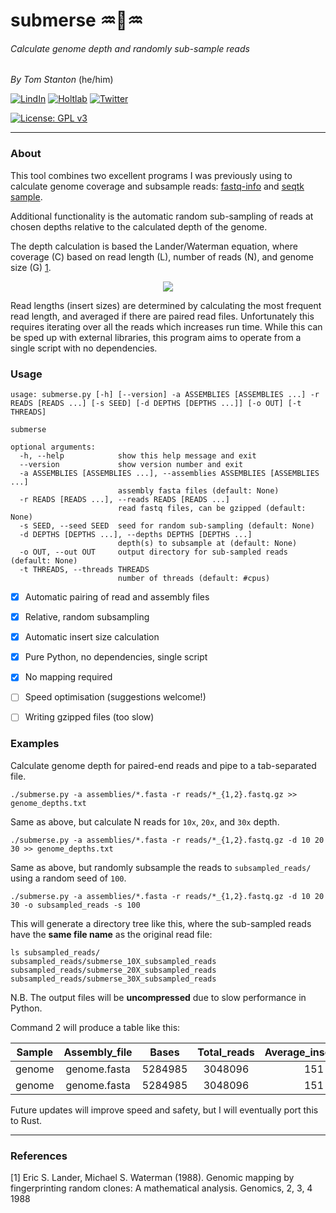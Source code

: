 # submerse :aquarius::dna::aquarius:
###### Calculate genome depth and randomly sub-sample reads


_By Tom Stanton_ (he/him)


[![LindIn](https://img.shields.io/badge/LinkedIn-0077B5?style=for-the-badge&logo=linkedin&logoColor=white)](https://uk.linkedin.com/in/tom-stanton-676556100)
[![Holtlab](https://img.shields.io/badge/-Holt%20Lab-black?style=for-the-badge&logo=square&logoColor=white)](https://holtlab.net)
[![Twitter](https://img.shields.io/badge/Twitter-1DA1F2?style=for-the-badge&logo=twitter&logoColor=white)](https://twitter.com/tomstantonmicro)

[![License: GPL v3](https://img.shields.io/badge/License-GPLv3-blue.svg)](https://www.gnu.org/licenses/gpl-3.0)


---
### About
This tool combines two excellent programs I was previously using to calculate
genome coverage and subsample reads: 
[fastq-info](https://github.com/raymondkiu/fastq-info) and 
[seqtk sample](https://github.com/lh3/seqtk).

Additional functionality is the automatic random sub-sampling of reads at 
chosen depths relative to the calculated depth of the genome.

The depth calculation is based the Lander/Waterman equation, where coverage (C) based on read length (L), 
number of reads (N), and genome size (G) [1](#1). 

<p align="center">
    <img src="https://render.githubusercontent.com/render/math?math=C = LN / G">
</p>

Read lengths (insert sizes) are determined by calculating the most frequent read length, and
averaged if there are paired read files. Unfortunately this requires iterating over all
the reads which increases run time. While this can be sped up with external libraries,
this program aims to operate from a single script with no dependencies.

### Usage
```commandline
usage: submerse.py [-h] [--version] -a ASSEMBLIES [ASSEMBLIES ...] -r READS [READS ...] [-s SEED] [-d DEPTHS [DEPTHS ...]] [-o OUT] [-t THREADS]

submerse

optional arguments:
  -h, --help            show this help message and exit
  --version             show version number and exit
  -a ASSEMBLIES [ASSEMBLIES ...], --assemblies ASSEMBLIES [ASSEMBLIES ...]
                        assembly fasta files (default: None)
  -r READS [READS ...], --reads READS [READS ...]
                        read fastq files, can be gzipped (default: None)
  -s SEED, --seed SEED  seed for random sub-sampling (default: None)
  -d DEPTHS [DEPTHS ...], --depths DEPTHS [DEPTHS ...]
                        depth(s) to subsample at (default: None)
  -o OUT, --out OUT     output directory for sub-sampled reads (default: None)
  -t THREADS, --threads THREADS
                        number of threads (default: #cpus)
```
- [x] Automatic pairing of read and assembly files
- [x] Relative, random subsampling
- [x] Automatic insert size calculation
- [x] Pure Python, no dependencies, single script
- [x] No mapping required
- [ ] Speed optimisation (suggestions welcome!)
- [ ] Writing gzipped files (too slow)


### Examples
Calculate genome depth for paired-end reads and pipe to a tab-separated file.
```commandline
./submerse.py -a assemblies/*.fasta -r reads/*_{1,2}.fastq.gz >> genome_depths.txt
```
Same as above, but calculate N reads for ```10x```, ```20x```, and ```30x``` depth.
```commandline
./submerse.py -a assemblies/*.fasta -r reads/*_{1,2}.fastq.gz -d 10 20 30 >> genome_depths.txt
```
Same as above, but randomly subsample the reads to ```subsampled_reads/``` using a random seed of ```100```.
```commandline
./submerse.py -a assemblies/*.fasta -r reads/*_{1,2}.fastq.gz -d 10 20 30 -o subsampled_reads -s 100
```
This will generate a directory tree like this, where the sub-sampled reads have the **same file
name** as the original read file:

```
ls subsampled_reads/
subsampled_reads/submerse_10X_subsampled_reads
subsampled_reads/submerse_20X_subsampled_reads
subsampled_reads/submerse_30X_subsampled_reads
```
N.B. The output files will be **uncompressed** due to slow performance in  Python.

Command 2 will produce a table like this:

**Sample**|**Assembly\_file**|**Bases**|**Total\_reads**|**Average\_insert\_size**|**Depth**|   **Read\_file**   |**Insert\_size**|**N\_reads**|**N\_reads\_at\_10X\_depth**|**N\_reads\_at\_20X\_depth**|**N\_reads\_at\_30X\_depth**
:-----:|:-----:|:-----:|:-----:|:-----:|:-----:|:------------------:|:-----:|:-----:|:-----:|:-----:|:-----:
genome|genome.fasta|5284985|3048096|151|87|genome\_1.fastq.gz|151|1524048|175178|350356|525534
genome|genome.fasta|5284985|3048096|151|87|genome\_2.fastq.gz|151|1524048|175178|350356|525534

Future updates will improve speed and safety, but I will eventually port this to Rust.

---

### References
<a id="1">[1]</a>
Eric S. Lander, Michael S. Waterman (1988).
Genomic mapping by fingerprinting random clones: A mathematical analysis.
Genomics, 2, 3, 4 1988

[2]: http://twitter.com/tomstantonmicro
[2.1]: http://i.imgur.com/tXSoThF.png (twitter icon with padding)
[3]: http://www.github.com/tomdstanton
[3.1]: http://i.imgur.com/0o48UoR.png (github icon with padding)
[4]: mailto:tomdstanton@gmail.com?subject=[submerse]
[4.1]: https://i.imgur.com/vltiL8c.png
